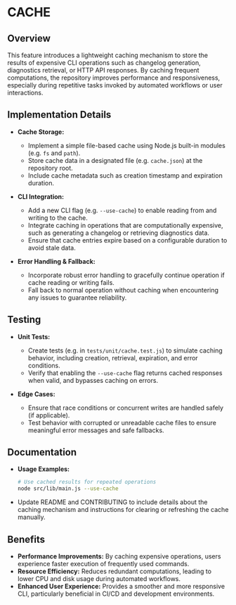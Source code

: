 # CACHE

## Overview
This feature introduces a lightweight caching mechanism to store the results of expensive CLI operations such as changelog generation, diagnostics retrieval, or HTTP API responses. By caching frequent computations, the repository improves performance and responsiveness, especially during repetitive tasks invoked by automated workflows or user interactions.

## Implementation Details
- **Cache Storage:**
  - Implement a simple file-based cache using Node.js built-in modules (e.g. `fs` and `path`).
  - Store cache data in a designated file (e.g. `cache.json`) at the repository root.
  - Include cache metadata such as creation timestamp and expiration duration.

- **CLI Integration:**
  - Add a new CLI flag (e.g. `--use-cache`) to enable reading from and writing to the cache.
  - Integrate caching in operations that are computationally expensive, such as generating a changelog or retrieving diagnostics data.
  - Ensure that cache entries expire based on a configurable duration to avoid stale data.

- **Error Handling & Fallback:**
  - Incorporate robust error handling to gracefully continue operation if cache reading or writing fails.
  - Fall back to normal operation without caching when encountering any issues to guarantee reliability.

## Testing
- **Unit Tests:**
  - Create tests (e.g. in `tests/unit/cache.test.js`) to simulate caching behavior, including creation, retrieval, expiration, and error conditions.
  - Verify that enabling the `--use-cache` flag returns cached responses when valid, and bypasses caching on errors.

- **Edge Cases:**
  - Ensure that race conditions or concurrent writes are handled safely (if applicable).
  - Test behavior with corrupted or unreadable cache files to ensure meaningful error messages and safe fallbacks.

## Documentation
- **Usage Examples:**
  ```bash
  # Use cached results for repeated operations
  node src/lib/main.js --use-cache
  ```
- Update README and CONTRIBUTING to include details about the caching mechanism and instructions for clearing or refreshing the cache manually.

## Benefits
- **Performance Improvements:** By caching expensive operations, users experience faster execution of frequently used commands.
- **Resource Efficiency:** Reduces redundant computations, leading to lower CPU and disk usage during automated workflows.
- **Enhanced User Experience:** Provides a smoother and more responsive CLI, particularly beneficial in CI/CD and development environments.